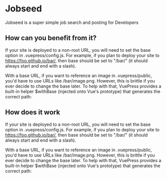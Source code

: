 # Jobseed
Jobseed is a super simple job search and posting for Developers

## How can you benefit from it?
If your site is deployed to a non-root URL, you will need to set the base option in .vuepress/config.js. For example, if you plan to deploy your site to https://foo.github.io/bar/, then base should be set to "/bar/" (it should always start and end with a slash).

With a base URL, if you want to reference an image in .vuepress/public, you'd have to use URLs like /bar/image.png. However, this is brittle if you ever decide to change the base later. To help with that, VuePress provides a built-in helper $withBase (injected onto Vue's prototype) that generates the correct path:

## How does it work
If your site is deployed to a non-root URL, you will need to set the base option in .vuepress/config.js. For example, if you plan to deploy your site to https://foo.github.io/bar/, then base should be set to "/bar/" (it should always start and end with a slash).

With a base URL, if you want to reference an image in .vuepress/public, you'd have to use URLs like /bar/image.png. However, this is brittle if you ever decide to change the base later. To help with that, VuePress provides a built-in helper $withBase (injected onto Vue's prototype) that generates the correct path: